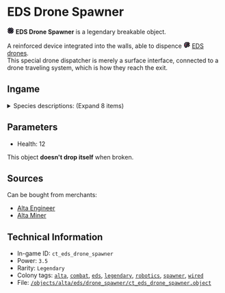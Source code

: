 # EDS Drone Spawner

<img src="https://raw.githubusercontent.com/Ceterai/Enternia/main/objects/alta/eds/drone_spawner/icon.png" alt="EDS Drone Spawner icon" loading="lazy" height=16px width="auto" /> **EDS Drone Spawner** is a legendary breakable object.

A reinforced device integrated into the walls, able to dispence <img src="https://raw.githubusercontent.com/Ceterai/Enternia/main/items/active/alta/spawners/drones/eds.png" alt="EDS Drone ★ icon" loading="lazy" height=16px width="auto" /> [EDS drones](https://ceterai.github.io/MyEnternia/Wiki/EDSDrone).  
This special drone dispatcher is merely a surface interface, connected to a drone traveling system, which is how they reach the exit.

## Ingame

<details markdown="1"><summary>Species descriptions: (Expand 8 items)</summary>

- Alta: This is a reinforced EDS drone dispencer. Should be very careful around it.
- Apex: What's that moving inside...?
- Avian: A green... thing. Wait, did I just spot something moving inside it?
- Floran: Looks interesting... But sssmells funny!
- Glitch: Stressed. I should probably get away from this green goo!
- Human: I swear I just saw something moving inside that.
- Hylotl: This green substance smells absolutely horrendous.
- Novakid: Some sort of green gel. Ain't sure about it.

</details>

## Parameters

- Health: 12

This object **doesn't drop itself** when broken.

## Sources

Can be bought from merchants:

- [Alta Engineer](https://ceterai.github.io/MyEnternia/Wiki/AltaEngineer)
- [Alta Miner](https://ceterai.github.io/MyEnternia/Wiki/AltaMiner)

## Technical Information

- In-game ID: `ct_eds_drone_spawner`
- Power: `3.5`
- Rarity: `Legendary`
- Colony tags: [`alta`](https://ceterai.github.io/MyEnternia/Wiki/Tags/Alta), [`combat`](https://ceterai.github.io/MyEnternia/Wiki/Tags/Combat), [`eds`](https://ceterai.github.io/MyEnternia/Wiki/Tags/Eds), [`legendary`](https://ceterai.github.io/MyEnternia/Wiki/Tags/Legendary), [`robotics`](https://ceterai.github.io/MyEnternia/Wiki/Tags/Robotics), [`spawner`](https://ceterai.github.io/MyEnternia/Wiki/Tags/Spawner), [`wired`](https://ceterai.github.io/MyEnternia/Wiki/Tags/Wired)
- File: [`/objects/alta/eds/drone_spawner/ct_eds_drone_spawner.object`](https://github.com/Ceterai/Enternia/blob/main/objects/alta/eds/drone_spawner/ct_eds_drone_spawner.object)
